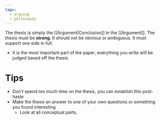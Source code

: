 ```yaml
---
tags:
  - arguing
  - philosophy
---
```

The thesis is simply the [[Argument|Conclusion]] in the [[Argument]].
The thesis must be **strong**. It should not be obvious or ambiguous. It must support one side in full.
- It is the most important part of the paper, everything you write will be judged based off the thesis
# Tips
- Don't spend too much time on the thesis, you can establish this post-haste
- Make the thesis an answer to one of your own questions or something you found interesting
	- Look at all conceptual parts, 